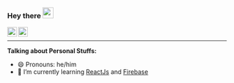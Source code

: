 ### Hey there <img src="https://media.giphy.com/media/hvRJCLFzcasrR4ia7z/giphy.gif" width="25px">
<a href="https://www.linkedin.com/in/gabriel-vidal-ayrinhac-82a0b2184/">
  <img align="left" alt="Gabriel's LinkdeIN" width="22px" src="https://cdn.jsdelivr.net/npm/simple-icons@v3/icons/linkedin.svg" />
</a>
<a href="https://gabrielvidal.itch.io/">
  <img align="left" alt="Gabriel's Itch Page" width="22px" src="https://cdn.jsdelivr.net/npm/simple-icons@v3/icons/itch-dot-io.svg" />
</a>

<br/>

---

**Talking about Personal Stuffs:**

- 😄 Pronouns: he/him
- 🌱 I’m currently learning <a href="https://reactjs.org/">ReactJs</a> and <a href="https://firebase.google.com/">Firebase</a>
